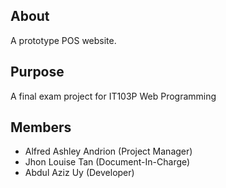 ## About
A prototype POS website.

## Purpose
A final exam project for IT103P Web Programming

## Members
- Alfred Ashley Andrion (Project Manager)
- Jhon Louise Tan (Document-In-Charge)
- Abdul Aziz Uy (Developer)
